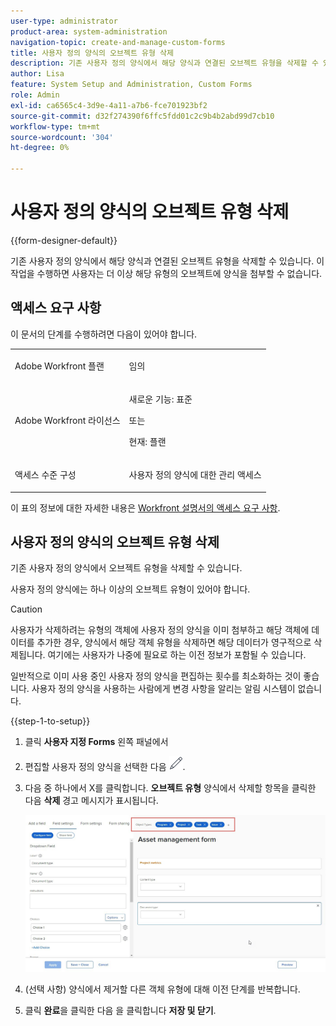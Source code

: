 ```yaml
---
user-type: administrator
product-area: system-administration
navigation-topic: create-and-manage-custom-forms
title: 사용자 정의 양식의 오브젝트 유형 삭제
description: 기존 사용자 정의 양식에서 해당 양식과 연결된 오브젝트 유형을 삭제할 수 있습니다. 이 작업을 수행하면 사용자는 더 이상 해당 유형의 오브젝트에 양식을 첨부할 수 없습니다.
author: Lisa
feature: System Setup and Administration, Custom Forms
role: Admin
exl-id: ca6565c4-3d9e-4a11-a7b6-fce701923bf2
source-git-commit: d32f274390f6ffc5fdd01c2c9b4b2abd99d7cb10
workflow-type: tm+mt
source-wordcount: '304'
ht-degree: 0%

---
```


# 사용자 정의 양식의 오브젝트 유형 삭제

{{form-designer-default}}

기존 사용자 정의 양식에서 해당 양식과 연결된 오브젝트 유형을 삭제할 수 있습니다. 이 작업을 수행하면 사용자는 더 이상 해당 유형의 오브젝트에 양식을 첨부할 수 없습니다.

## 액세스 요구 사항

이 문서의 단계를 수행하려면 다음이 있어야 합니다.

<table style="table-layout:auto"> 
 <col> 
 <col> 
 <tbody> 
  <tr data-mc-conditions=""> 
   <td role="rowheader"> <p>Adobe Workfront 플랜</p> </td> 
   <td>임의</td> 
  </tr> 
  <tr> 
   <td role="rowheader">Adobe Workfront 라이선스</td> 
   <td>
   <p>새로운 기능: 표준</p>
   <p>또는</p>
   <p>현재: 플랜</p></td>
  </tr> 
  <tr data-mc-conditions=""> 
   <td role="rowheader">액세스 수준 구성</td> 
   <td> <p>사용자 정의 양식에 대한 관리 액세스</p> </td> 
  </tr>  
 </tbody> 
</table>

이 표의 정보에 대한 자세한 내용은 [Workfront 설명서의 액세스 요구 사항](/help/quicksilver/administration-and-setup/add-users/access-levels-and-object-permissions/access-level-requirements-in-documentation.md).

## 사용자 정의 양식의 오브젝트 유형 삭제

기존 사용자 정의 양식에서 오브젝트 유형을 삭제할 수 있습니다.

사용자 정의 양식에는 하나 이상의 오브젝트 유형이 있어야 합니다.

>[!CAUTION]
>
>사용자가 삭제하려는 유형의 객체에 사용자 정의 양식을 이미 첨부하고 해당 객체에 데이터를 추가한 경우, 양식에서 해당 객체 유형을 삭제하면 해당 데이터가 영구적으로 삭제됩니다. 여기에는 사용자가 나중에 필요로 하는 이전 정보가 포함될 수 있습니다.
>
>일반적으로 이미 사용 중인 사용자 정의 양식을 편집하는 횟수를 최소화하는 것이 좋습니다. 사용자 정의 양식을 사용하는 사람에게 변경 사항을 알리는 알림 시스템이 없습니다.

{{step-1-to-setup}}

1. 클릭 **사용자 지정 Forms** 왼쪽 패널에서
1. 편집할 사용자 정의 양식을 선택한 다음 ![편집 아이콘](assets/edit-icon.png).
1. 다음 중 하나에서 X를 클릭합니다. **오브젝트 유형** 양식에서 삭제할 항목을 클릭한 다음 **삭제** 경고 메시지가 표시됩니다.

   ![](assets/click-x-object-types.jpg)

1. (선택 사항) 양식에서 제거할 다른 객체 유형에 대해 이전 단계를 반복합니다.
1. 클릭 **완료**&#x200B;을 클릭한 다음 을 클릭합니다 **저장 및 닫기**.
